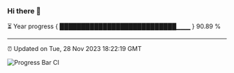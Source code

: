 ### Hi there 👋

⏳ Year progress { ███████████████████████████▁▁▁ } 90.89 %

---

⏰ Updated on Tue, 28 Nov 2023 18:22:19 GMT

![Progress Bar CI](https://github.com/ZhaoGui/ZhaoGui/workflows/Progress%20Bar%20CI/badge.svg)
